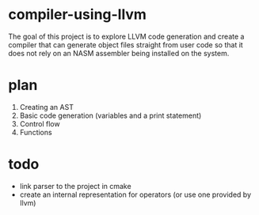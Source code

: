 # compiler-using-llvm
The goal of this project is to explore LLVM code generation and create a compiler that can generate object files straight from user code so that it does not rely on an NASM assembler being installed on the system.
# plan
1. Creating an AST
2. Basic code generation (variables and a print statement)
3. Control flow
4. Functions
# todo
- link parser to the project in cmake
- create an internal representation for operators (or use one provided by llvm)
